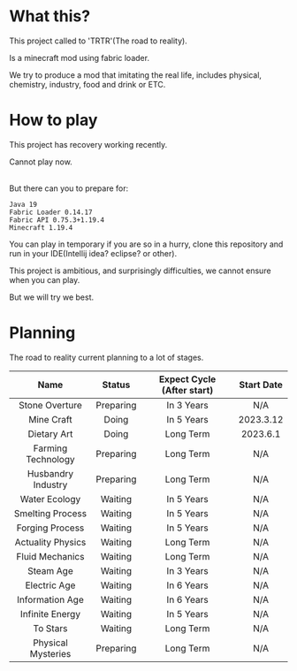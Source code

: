 # What this?

This project called to 'TRTR'(The road to reality).

Is a minecraft mod using fabric loader.

We try to produce a mod that imitating the real life, includes physical, chemistry, industry, food and drink or ETC.

# How to play

This project has recovery working recently.

Cannot play now.

\
But there can you to prepare for:

```
Java 19
Fabric Loader 0.14.17
Fabric API 0.75.3+1.19.4
Minecraft 1.19.4
```

You can play in temporary if you are so in a hurry, clone this repository and run in your IDE(Intellij idea? eclipse? or
other).

This project is ambitious, and surprisingly difficulties, we cannot ensure when you can play.

But we will try we best.

# Planning

The road to reality current planning to a lot of stages.

|        Name        |  Status   | Expect Cycle (After start) | Start Date |
|:------------------:|:---------:|:--------------------------:|:----------:|
|   Stone Overture   | Preparing |         In 3 Years         |    N/A     |
|     Mine Craft     |   Doing   |         In 5 Years         | 2023.3.12  |
|    Dietary Art     |   Doing   |         Long Term          |  2023.6.1  |
| Farming Technology | Preparing |         Long Term          |    N/A     |
| Husbandry Industry | Preparing |         Long Term          |    N/A     |
|   Water Ecology    |  Waiting  |         In 5 Years         |    N/A     |
|  Smelting Process  |  Waiting  |         In 5 Years         |    N/A     |
|  Forging Process   |  Waiting  |         In 5 Years         |    N/A     |
| Actuality Physics  |  Waiting  |         Long Term          |    N/A     |
|  Fluid Mechanics   |  Waiting  |         Long Term          |    N/A     |
|     Steam Age      |  Waiting  |         In 3 Years         |    N/A     |
|    Electric Age    |  Waiting  |         In 6 Years         |    N/A     |
|  Information Age   |  Waiting  |         In 6 Years         |    N/A     |
|  Infinite Energy   |  Waiting  |         In 5 Years         |    N/A     |
|      To Stars      |  Waiting  |         Long Term          |    N/A     |
| Physical Mysteries | Preparing |         Long Term          |    N/A     |
